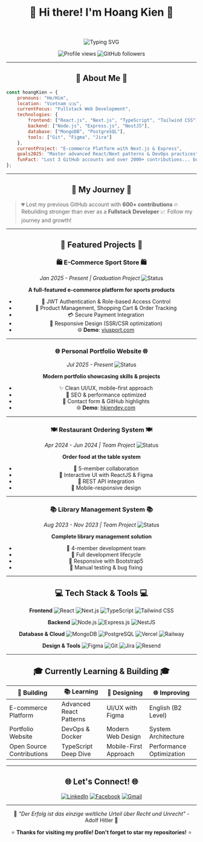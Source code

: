 # <div align="center">🌌 Hi there! I'm Hoang Kien 🌌</div>

<div align="center">
<br><br>

<!-- Hiệu ứng typing - màu đậm hơn -->
<img src="https://readme-typing-svg.demolab.com?font=Fira+Code&size=26&duration=3000&pause=800&color=00BFFF&center=true&vCenter=true&width=650&lines=Fullstack+Web+Developer;React+%7C+Next.js+%7C+Node.js+Expert;Building+Amazing+Digital+Experiences;Always+Learning+%26+Growing" alt="Typing SVG" />

</div>

<p align="center">
  <!-- Màu đậm hơn -->
  <img src="https://komarev.com/ghpvc/?username=HKienDev&label=Profile%20Views&color=00BFFF&style=flat-square" alt="Profile views" />
  <img src="https://img.shields.io/github/followers/HKienDev?label=Followers&style=flat-square&color=00BFFF" alt="GitHub followers" />
</p>

---

## <div align="center">🎯 About Me 🎯</div>

```javascript
const hoangKien = {
    pronouns: "He/Him",
    location: "Vietnam 🇻🇳",
    currentFocus: "Fullstack Web Development",
    technologies: {
        frontend: ["React.js", "Next.js", "TypeScript", "Tailwind CSS"],
        backend: ["Node.js", "Express.js", "NestJS"],
        database: ["MongoDB", "PostgreSQL"],
        tools: ["Git", "Figma", "Jira"]
    },
    currentProject: "E-commerce Platform with Next.js & Express",
    goals2025: "Master advanced React/Next patterns & DevOps practices",
    funFact: "Lost 3 GitHub accounts and over 2000+ contributions... but still coding stronger than ever! 💪"
};
````

---

## <div align="center">🚀 My Journey 🚀</div>

> 💔 Lost my previous GitHub account with **600+ contributions**
> 🔥 Rebuilding stronger than ever as a **Fullstack Developer**
> 📈 Follow my journey and growth!

---

## <div align="center">🌟 Featured Projects 🌟</div>

<div align="center">

### 🛍️ E-Commerce Sport Store 🛍️

*Jan 2025 - Present | Graduation Project*
![Status](https://img.shields.io/badge/Status-In%20Development-yellow?style=flat-square)

**A full-featured e-commerce platform for sports products**

* 🔐 JWT Authentication & Role-based Access Control
* 🛒 Product Management, Shopping Cart & Order Tracking
* 💳 Secure Payment Integration
* 📱 Responsive Design (SSR/CSR optimization)
* 🌐 **Demo**: [vjusport.com](https://vjusport.com)

---

### 🌐 Personal Portfolio Website 🌐

*Jul 2025 - Present*
![Status](https://img.shields.io/badge/Status-Live-success?style=flat-square)

**Modern portfolio showcasing skills & projects**

* ✨ Clean UI/UX, mobile-first approach
* 🎨 SEO & performance optimized
* 📧 Contact form & GitHub highlights
* 🌐 **Demo**: [hkiendev.com](https://hkiendev.com)

---

### 🍽️ Restaurant Ordering System 🍽️

*Apr 2024 - Jun 2024 | Team Project*
![Status](https://img.shields.io/badge/Status-Completed-brightgreen?style=flat-square)

**Order food at the table system**

* 👥 5-member collaboration
* 🎨 Interactive UI with ReactJS & Figma
* 🔄 REST API integration
* 📱 Mobile-responsive design

---

### 📚 Library Management System 📚

*Aug 2023 - Nov 2023 | Team Project*
![Status](https://img.shields.io/badge/Status-Completed-brightgreen?style=flat-square)

**Complete library management solution**

* 👥 4-member development team
* 🎯 Full development lifecycle
* 🎨 Responsive with Bootstrap5
* 🧪 Manual testing & bug fixing

</div>

---

## <div align="center">💻 Tech Stack & Tools 💻</div>

<div align="center">

**Frontend**
![React](https://img.shields.io/badge/React-20232A?style=for-the-badge\&logo=react\&logoColor=61DAFB)
![Next.js](https://img.shields.io/badge/Next.js-000000?style=for-the-badge\&logo=next.js\&logoColor=white)
![TypeScript](https://img.shields.io/badge/TypeScript-007ACC?style=for-the-badge\&logo=typescript\&logoColor=white)
![Tailwind CSS](https://img.shields.io/badge/Tailwind_CSS-38B2AC?style=for-the-badge\&logo=tailwind-css\&logoColor=white)

**Backend**
![Node.js](https://img.shields.io/badge/Node.js-181717?style=for-the-badge\&logo=node.js\&logoColor=green)
![Express.js](https://img.shields.io/badge/Express.js-404D59?style=for-the-badge\&logo=express\&logoColor=white)
![NestJS](https://img.shields.io/badge/NestJS-E0234E?style=for-the-badge\&logo=nestjs\&logoColor=white)

**Database & Cloud**
![MongoDB](https://img.shields.io/badge/MongoDB-001E2B?style=for-the-badge\&logo=mongodb\&logoColor=4EA94B)
![PostgreSQL](https://img.shields.io/badge/PostgreSQL-001E2B?style=for-the-badge\&logo=postgresql\&logoColor=316192)
![Vercel](https://img.shields.io/badge/Vercel-000000?style=for-the-badge\&logo=vercel\&logoColor=white)
![Railway](https://img.shields.io/badge/Railway-0B0D0E?style=for-the-badge\&logo=railway\&logoColor=white)

**Design & Tools**
![Figma](https://img.shields.io/badge/Figma-191919?style=for-the-badge\&logo=figma\&logoColor=F24E1E)
![Git](https://img.shields.io/badge/Git-191919?style=for-the-badge\&logo=git\&logoColor=F05032)
![Jira](https://img.shields.io/badge/Jira-191919?style=for-the-badge\&logo=jira\&logoColor=0052CC)
![Resend](https://img.shields.io/badge/Resend-191919?style=for-the-badge\&logo=resend\&logoColor=white)

</div>

---

## <div align="center">🎓 Currently Learning & Building 🎓</div>

<div align="center">

| 🚀 Building               | 📚 Learning             | 🎨 Designing          | 🌐 Improving             |
| ------------------------- | ----------------------- | --------------------- | ------------------------ |
| E-commerce Platform       | Advanced React Patterns | UI/UX with Figma      | English (B2 Level)       |
| Portfolio Website         | DevOps & Docker         | Modern Web Design     | System Architecture      |
| Open Source Contributions | TypeScript Deep Dive    | Mobile-First Approach | Performance Optimization |

</div>

---

## <div align="center">🌐 Let's Connect! 🌐</div>

<div align="center">

[![LinkedIn](https://img.shields.io/badge/LinkedIn-0A66C2?style=for-the-badge\&logo=linkedin\&logoColor=white)](https://www.linkedin.com/in/hoangkiendev/)
[![Facebook](https://img.shields.io/badge/Facebook-1877F2?style=for-the-badge\&logo=facebook\&logoColor=white)](https://www.facebook.com/ZeussHk0981/)
[![Gmail](https://img.shields.io/badge/Gmail-D14836?style=for-the-badge\&logo=gmail\&logoColor=white)](mailto:hoangtientrungkien2k3@gmail.com)

</div>

---

<div align="center">

💭 *"Der Erfolg ist das einzige weltliche Urteil über Recht und Unrecht"* - Adolf Hitler 💭

⭐ **Thanks for visiting my profile! Don't forget to star my repositories!** ⭐
